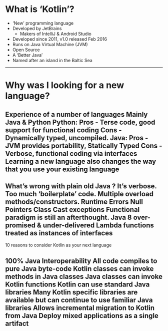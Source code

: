 # What is ‘Kotlin’?
* ‘New’ programming language
* Developed by JetBrains
  * Makers of IntelliJ & Android Studio
* Developed since 2011, v1.0 released Feb 2016
* Runs on Java Virtual Machine (JVM)
* Open Source 
* A ‘Better Java’
* Named after an island in the Baltic Sea
---
# Why was I looking for a new language?
Experience of a number of languages
Mainly Java & Python
Python:
Pros - Terse code, good support for functional coding
Cons - Dynamically typed, uncompiled.
Java:
Pros - JVM provides portability, Statically Typed
Cons - Verbose, functional coding via interfaces
Learning a new language also changes the way that you use your existing language
---
What’s wrong with plain old Java ?
It’s verbose.
Too much ‘boilerplate’ code.
Multiple overload methods/constructors.
Runtime Errors
Null Pointers
Class Cast exceptions
Functional paradigm is still an afterthought.
Java 8 over-promised & under-delivered
Lambda functions treated as instances of interfaces
---
10 reasons to consider Kotlin as your next language 

100% Java Interoperability
All code compiles to pure Java byte-code
Kotlin classes can invoke methods in Java classes
Java classes can invoke Kotlin functions
Kotlin can use standard Java libraries
Many Kotlin specific libraries are available but can continue to use familiar Java libraries
Allows incremental migration to Kotlin from Java
Deploy mixed applications as a single artifact
---
